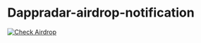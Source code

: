 # Dappradar-airdrop-notification
[![Check Airdrop](https://github.com/YogaSakti/Dappradar-airdrop/actions/workflows/airdrop.yml/badge.svg?event=push)](https://github.com/YogaSakti/Dappradar-airdrop/actions/workflows/airdrop.yml)
